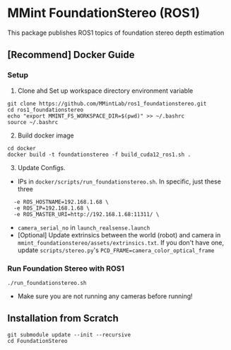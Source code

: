 # MMint FoundationStereo (ROS1)

This package publishes ROS1 topics of foundation stereo depth estimation


## [Recommend] Docker Guide

### Setup
1. Clone ahd Set up workspace directory environment variable
```
git clone https://github.com/MMintLab/ros1_foundationstereo.git
cd ros1_foundationstereo
echo "export MMINT_FS_WORKSPACE_DIR=$(pwd)" >> ~/.bashrc
source ~/.bashrc
```

2. Build docker image
```
cd docker
docker build -t foundationstereo -f build_cuda12_ros1.sh .
```
3. Update Configs.
* IPs in `docker/scripts/run_foundationstereo.sh`. In specific, just these three 
```
  -e ROS_HOSTNAME=192.168.1.68 \
  -e ROS_IP=192.168.1.68 \
  -e ROS_MASTER_URI=http://192.168.1.68:11311/ \
```
* `camera_serial_no` in `launch_realsense.launch` 
* [Optional] Update extrinsics between the world (robot) and camera in `mmint_foundationstereo/assets/extrinsics.txt`. If you don't have one, update `scripts/stereo.py`'s `PCD_FRAME=camera_color_optical_frame`
### Run Foundation Stereo with ROS1

```
./run_foundationstereo.sh
```
* Make sure you are not running any cameras before running! 




## Installation from Scratch
```
git submodule update --init --recursive
cd FoundationStereo

```

